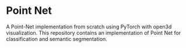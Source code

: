 # Point Net
A Point-Net implementation from scratch using PyTorch with open3d visualization. This repository contains an implementation of Point Net for classification and semantic segmentation. 
